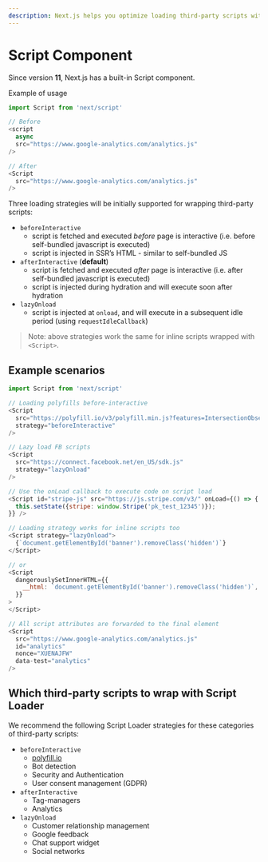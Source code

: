 ```yaml
---
description: Next.js helps you optimize loading third-party scripts with the built-in next/script component.
---
```


# Script Component

Since version **11**, Next.js has a built-in Script component.

Example of usage

```js
import Script from 'next/script'

// Before
<script
  async
  src="https://www.google-analytics.com/analytics.js"
/>

// After
<Script
  src="https://www.google-analytics.com/analytics.js"
/>
```

Three loading strategies will be initially supported for wrapping third-party scripts:

- `beforeInteractive`
  - script is fetched and executed _before_ page is interactive (i.e. before self-bundled javascript is executed)
  - script is injected in SSR’s HTML - similar to self-bundled JS
- `afterInteractive` (**default**)
  - script is fetched and executed _after_ page is interactive (i.e. after self-bundled javascript is executed)
  - script is injected during hydration and will execute soon after hydration
- `lazyOnload`
  - script is injected at `onload`, and will execute in a subsequent idle period (using `requestIdleCallback`)

> Note: above strategies work the same for inline scripts wrapped with `<Script>`.

## Example scenarios

```js
import Script from 'next/script'

// Loading polyfills before-interactive
<Script
  src="https://polyfill.io/v3/polyfill.min.js?features=IntersectionObserverEntry%2CIntersectionObserver"
  strategy="beforeInteractive"
/>

// Lazy load FB scripts
<Script
  src="https://connect.facebook.net/en_US/sdk.js"
  strategy="lazyOnload"
/>

// Use the onLoad callback to execute code on script load
<Script id="stripe-js" src="https://js.stripe.com/v3/" onLoad={() => {
  this.setState({stripe: window.Stripe('pk_test_12345')});
}} />

// Loading strategy works for inline scripts too
<Script strategy="lazyOnload">
  {`document.getElementById('banner').removeClass('hidden')`}
</Script>

// or
<Script
  dangerouslySetInnerHTML={{
    __html: `document.getElementById('banner').removeClass('hidden')`,
  }}
>
</Script>

// All script attributes are forwarded to the final element
<Script
  src="https://www.google-analytics.com/analytics.js"
  id="analytics"
  nonce="XUENAJFW"
  data-test="analytics"
/>
```

## Which third-party scripts to wrap with Script Loader

We recommend the following Script Loader strategies for these categories of third-party scripts:

- `beforeInteractive`
  - [polyfill.io](https://polyfill.io)
  - Bot detection
  - Security and Authentication
  - User consent management (GDPR)
- `afterInteractive`
  - Tag-managers
  - Analytics
- `lazyOnload`
  - Customer relationship management
  - Google feedback
  - Chat support widget
  - Social networks
